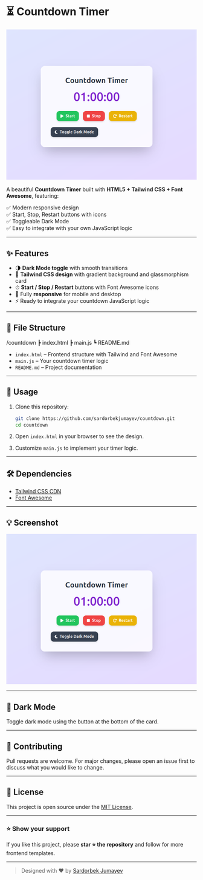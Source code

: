 # ⏳ Countdown Timer

![Countdown Screenshot](Screenshot.png)

A beautiful **Countdown Timer** built with **HTML5 + Tailwind CSS + Font Awesome**, featuring:

✅ Modern responsive design  
✅ Start, Stop, Restart buttons with icons  
✅ Toggleable Dark Mode  
✅ Easy to integrate with your own JavaScript logic

---

## ✨ Features

- 🌗 **Dark Mode toggle** with smooth transitions  
- 🎨 **Tailwind CSS design** with gradient background and glassmorphism card  
- ⏱ **Start / Stop / Restart** buttons with Font Awesome icons  
- 📱 Fully **responsive** for mobile and desktop  
- ⚡ Ready to integrate your countdown JavaScript logic

---

## 📂 File Structure

/countdown
┣ index.html
┣ main.js
┗ README.md


- `index.html` – Frontend structure with Tailwind and Font Awesome  
- `main.js` – Your countdown timer logic  
- `README.md` – Project documentation

---

## 🔧 Usage

1. Clone this repository:
    ```bash
    git clone https://github.com/sardorbekjumayev/countdown.git
    cd countdown
    ```

2. Open `index.html` in your browser to see the design.

3. Customize `main.js` to implement your timer logic.

---

## 🛠 Dependencies

- [Tailwind CSS CDN](https://cdn.tailwindcss.com)
- [Font Awesome](https://cdnjs.com/libraries/font-awesome)

---

## 💡 Screenshot

![Countdown Screenshot](Screenshot.png)

---

## 🌙 Dark Mode

Toggle dark mode using the button at the bottom of the card.

---

## 🤝 Contributing

Pull requests are welcome. For major changes, please open an issue first to discuss what you would like to change.

---

## 📄 License

This project is open source under the [MIT License](LICENSE).

---

### ⭐ Show your support

If you like this project, please **star ⭐ the repository** and follow for more frontend templates.

---

> Designed with ❤️ by [Sardorbek Jumayev](https://github.com/sardorbekjumayev)

